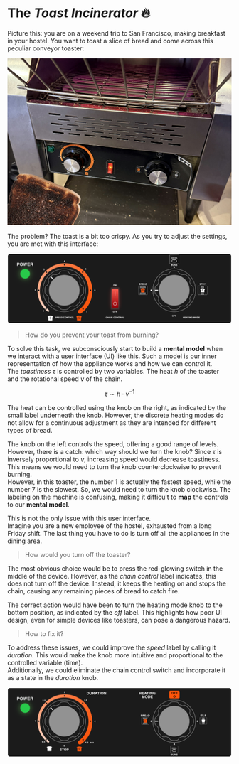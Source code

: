 # The *Toast Incinerator* 🔥

Picture this: you are on a weekend trip to San Francisco, making breakfast in your hostel. You want to toast a slice of bread and come across this peculiar conveyor toaster:

![Burned toast](burned_toast.jpg)

The problem? The toast is a bit too crispy. As you try to adjust the settings, you are met with this interface:

![](original.png)

> How do you prevent your toast from burning?

To solve this task, we subconsciously start to build a **mental model** when we interact with a user interface (UI) like this. Such a model is our inner representation of how the appliance works and how we can control it. <br />
The *toastiness* $\tau$ is controlled by two variables. The heat $h$ of the toaster and the rotational speed $v$ of the chain.

$$
\tau \sim h \cdot v^{-1}
$$

The heat can be controlled using the knob on the right, as indicated by the small label underneath the knob. However, the discrete heating modes do not allow for a continuous adjustment as they are intended for different types of bread.

The knob on the left controls the speed, offering a good range of levels. However, there is a catch: which way should we turn the knob?
Since $\tau$ is inversely proportional to $v$, increasing speed would decrease toastiness. This means we would need to turn the knob counterclockwise to prevent burning.<br />
However, in this toaster, the number 1 is actually the fastest speed, while the number 7 is the slowest. So, we would need to turn the knob clockwise.
The labeling on the machine is confusing, making it difficult to **map** the controls to our **mental model**.

This is not the only issue with this user interface.<br />
Imagine you are a new employee of the hostel, exhausted from a long Friday shift. The last thing you have to do is turn off all the appliances in the dining area.

> How would you turn off the toaster?

The most obvious choice would be to press the red-glowing switch in the middle of the device. However, as the *chain control* label indicates, this does not turn off the device. Instead, it keeps the heating on and stops the chain, causing any remaining pieces of bread to catch fire.

The correct action would have been to turn the heating mode knob to the bottom position, as indicated by the *off* label. This highlights how poor UI design, even for simple devices like toasters, can pose a dangerous hazard.

> How to fix it?

To address these issues, we could improve the *speed* label by calling it *duration*. This would make the knob more intuitive and proportional to the controlled variable (time).<br />Additionally, we could eliminate the chain control switch and incorporate it as a state in the *duration* knob.

![](improved.png)
